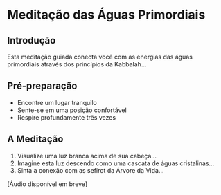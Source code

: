 # Meditação das Águas Primordiais

## Introdução
Esta meditação guiada conecta você com as energias das águas primordiais através dos princípios da Kabbalah...

## Pré-preparação
- Encontre um lugar tranquilo
- Sente-se em uma posição confortável
- Respire profundamente três vezes

## A Meditação
1. Visualize uma luz branca acima de sua cabeça...
2. Imagine esta luz descendo como uma cascata de águas cristalinas...
3. Sinta a conexão com as sefirot da Árvore da Vida...

[Áudio disponível em breve]